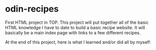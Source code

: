 # odin-recipes
First HTML project in TOP.
This project will put together all of the basic HTML knowledge I have to date to build a basic recipe website. It will basically be a main index page with links to a few different recipes.

At the end of this project, here is what I learned and/or did all by myself: